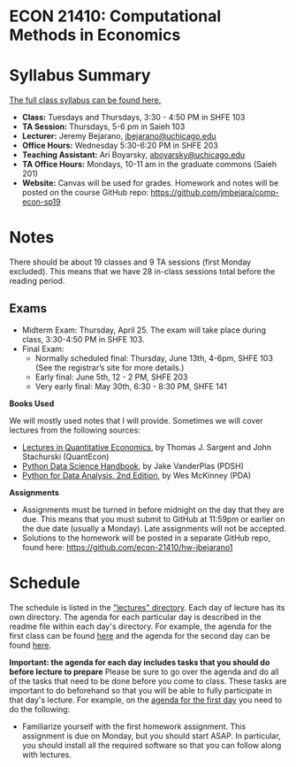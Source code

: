 ECON 21410: Computational Methods in Economics
==============================================

# Syllabus Summary

[The full class syllabus can be found here.](https://github.com/jmbejara/comp-econ-sp19/blob/master/Syllabus-Computational-Economics.pdf)

* **Class:** Tuesdays and Thursdays, 3:30 - 4:50 PM in SHFE 103
* **TA Session:** Thursdays, 5-6 pm in Saieh 103
* **Lecturer:** Jeremy Bejarano, jbejarano@uchicago.edu
* **Office Hours:** Wednesday 5:30-6:20 PM in SHFE 203
* **Teaching Assistant:** Ari Boyarsky, aboyarsky@uchicago.edu
* **TA Office Hours:** Mondays, 10-11 am in the graduate commons (Saieh 201)
* **Website:** Canvas will be used for grades. Homework and notes will be posted on the course GitHub repo: https://github.com/jmbejara/comp-econ-sp19

# Notes

There should be about 19 classes and 9 TA sessions (first Monday excluded). This means that we have 28 in-class sessions total before the reading period.

## Exams

 * Midterm Exam: Thursday, April 25. The exam will take place during class, 3:30-4:50 PM
in SHFE 103.
 * Final Exam: 
    * Normally scheduled final: Thursday, June 13th, 4-6pm, SHFE 103 (See the registrar’s site for more details.)
    * Early final: June 5th, 12 - 2 PM, SHFE 203
    * Very early final: May 30th, 6:30 - 8:30 PM, SHFE 141

**Books Used**

We will mostly used notes that I will provide. Sometimes we will cover lectures from the following sources:

* [Lectures in ](https://lectures.quantecon.org/)[Quantitative Economics](https://lectures.quantecon.org/), by Thomas J. Sargent and John Stachurski (QuantEcon)
* [Python Data Science Handbook](https://jakevdp.github.io/PythonDataScienceHandbook/), by Jake VanderPlas (PDSH)
* [Python for Data Analysis, 2nd Edition](https://github.com/wesm/pydata-book), by Wes McKinney (PDA)

**Assignments**

* Assignments must be turned in before midnight on the day that they are due. This means that you must submit to GitHub at 11:59pm or earlier on the due date (usually a Monday). Late assignments will not be accepted.
* Solutions to the homework will be posted in a separate GitHub repo, found here: https://github.com/econ-21410/hw-jbejarano1 

# Schedule

The schedule is listed in the ["lectures" directory](https://github.com/jmbejara/comp-econ-sp19/tree/master/lectures). Each day of lecture has its own directory. The agenda for each particular day is described in the readme file within each day's directory. For example, the agenda for the first class can be found [here](https://github.com/jmbejara/comp-econ-sp19/tree/master/lectures/4-02_Introduction) and the agenda for the second day can be found [here](https://github.com/jmbejara/comp-econ-sp19/tree/master/lectures/4-04_QE-An_Introductory_Example). 

**Important: the agenda for each day includes tasks that you should do before lecture to prepare**
Please be sure to go over the agenda and do all of the tasks that need to be done before you come to class. These tasks are important to do beforehand so that you will be able to fully participate in that day's lecture. For example, on the [agenda for the first day](https://github.com/jmbejara/comp-econ-sp19/tree/master/lectures/4-02_Introduction) you need to do the following:

* Familiarize yourself with the first homework assignment. This assignment is due on Monday, but you should start ASAP. In particular, you should install all the required software so that you can follow along with lectures.

